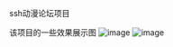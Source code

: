 
ssh动漫论坛项目

该项目的一些效果展示图
![image](https://github.com/WJtoy/bbs/blob/img/%E4%B8%BB%E9%A1%B5%E5%9B%BE.png)
![image](https://github.com/WJtoy/bbs/blob/img/%E5%90%8E%E5%8F%B0%E9%A1%B5.png)
